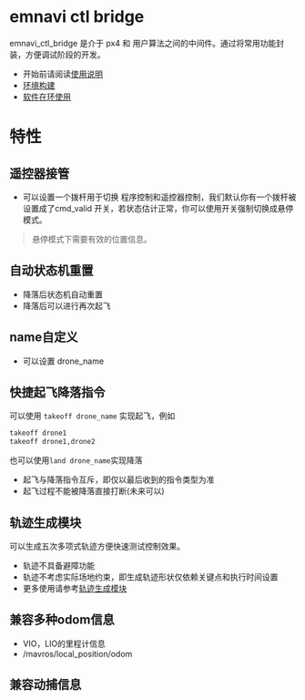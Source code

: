 # emnavi ctl bridge

emnavi_ctl_bridge 是介于 px4 和 用户算法之间的中间件。通过将常用功能封装，方便调试阶段的开发。

- 开始前请阅读[使用说明](./docs/guide.md)
- [环境构建](./docs/env.md)
- [软件在环使用](./docs/Gazebo_px4.md)

# 特性
## 遥控器接管
- 可以设置一个拨杆用于切换 程序控制和遥控器控制，我们默认你有一个拨杆被设置成了cmd_valid 开关，若状态估计正常，你可以使用开关强制切换成悬停模式。
> 悬停模式下需要有效的位置信息。
## 自动状态机重置
- 降落后状态机自动重置
- 降落后可以进行再次起飞
## name自定义
- 可以设置 drone_name
## 快捷起飞降落指令
可以使用 `takeoff drone_name` 实现起飞，例如
```bash
takeoff drone1
takeoff drone1,drone2
```
也可以使用`land drone_name`实现降落

- 起飞与降落指令互斥，即仅以最后收到的指令类型为准
- 起飞过程不能被降落直接打断(未来可以)

## 轨迹生成模块

可以生成五次多项式轨迹方便快速测试控制效果。

- 轨迹不具备避障功能
- 轨迹不考虑实际场地约束，即生成轨迹形状仅依赖关键点和执行时间设置
- 更多使用请参考[轨迹生成模块](./docs/ploy_traj.md)

## 兼容多种odom信息

- VIO，LIO的里程计信息
- /mavros/local_position/odom


## 兼容动捕信息






